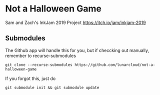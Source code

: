 Not a Halloween Game
==========================
Sam and Zach's InkJam 2019 Project
https://itch.io/jam/inkjam-2019

Submodules
-----------
The Github app will handle this for you, but if checcking out manually, remember to recurse-submodules

```
git clone --recurse-submodules https://github.com/lunarcloud/not-a-halloween-game
```

If you forgot this, just do

```
git submodule init && git submodule update
```
